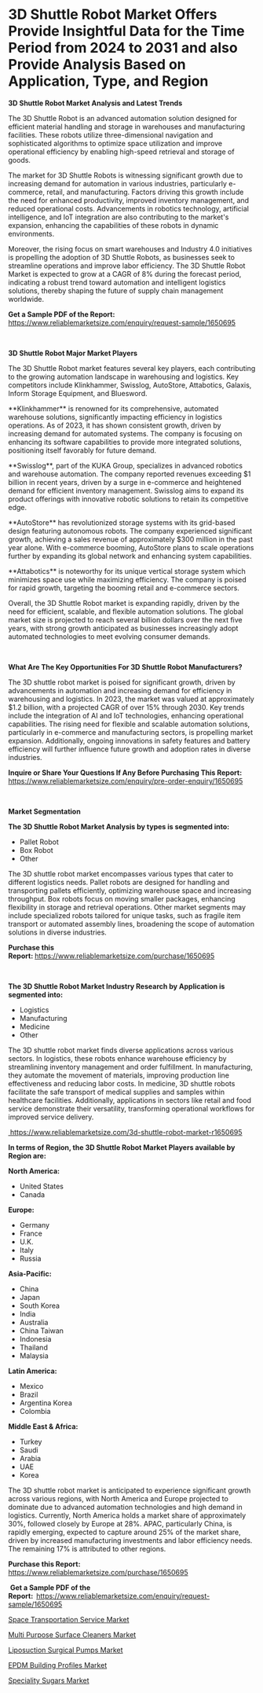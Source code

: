 <p><h1>3D Shuttle Robot Market Offers Provide Insightful Data for the Time Period from 2024 to 2031 and also Provide Analysis Based on Application, Type, and Region</h1></p><p><strong>3D Shuttle Robot Market Analysis and Latest Trends</strong></p>
<p><p>The 3D Shuttle Robot is an advanced automation solution designed for efficient material handling and storage in warehouses and manufacturing facilities. These robots utilize three-dimensional navigation and sophisticated algorithms to optimize space utilization and improve operational efficiency by enabling high-speed retrieval and storage of goods. </p><p>The market for 3D Shuttle Robots is witnessing significant growth due to increasing demand for automation in various industries, particularly e-commerce, retail, and manufacturing. Factors driving this growth include the need for enhanced productivity, improved inventory management, and reduced operational costs. Advancements in robotics technology, artificial intelligence, and IoT integration are also contributing to the market's expansion, enhancing the capabilities of these robots in dynamic environments.</p><p>Moreover, the rising focus on smart warehouses and Industry 4.0 initiatives is propelling the adoption of 3D Shuttle Robots, as businesses seek to streamline operations and improve labor efficiency. The 3D Shuttle Robot Market is expected to grow at a CAGR of 8% during the forecast period, indicating a robust trend toward automation and intelligent logistics solutions, thereby shaping the future of supply chain management worldwide.</p></p>
<p><strong>Get a Sample PDF of the Report:&nbsp;</strong> <a href="https://www.reliablemarketsize.com/enquiry/request-sample/1650695?utm_campaign=1105&utm_medium=2&utm_source=Github&utm_content=ia&utm_term=08122024&utm_id=3d-shuttle-robot">https://www.reliablemarketsize.com/enquiry/request-sample/1650695</a></p>
<p>&nbsp;</p>
<p><strong>3D Shuttle Robot Major Market Players</strong></p>
<p><p>The 3D Shuttle Robot market features several key players, each contributing to the growing automation landscape in warehousing and logistics. Key competitors include Klinkhammer, Swisslog, AutoStore, Attabotics, Galaxis, Inform Storage Equipment, and Bluesword. </p><p>**Klinkhammer** is renowned for its comprehensive, automated warehouse solutions, significantly impacting efficiency in logistics operations. As of 2023, it has shown consistent growth, driven by increasing demand for automated systems. The company is focusing on enhancing its software capabilities to provide more integrated solutions, positioning itself favorably for future demand.</p><p>**Swisslog**, part of the KUKA Group, specializes in advanced robotics and warehouse automation. The company reported revenues exceeding $1 billion in recent years, driven by a surge in e-commerce and heightened demand for efficient inventory management. Swisslog aims to expand its product offerings with innovative robotic solutions to retain its competitive edge.</p><p>**AutoStore** has revolutionized storage systems with its grid-based design featuring autonomous robots. The company experienced significant growth, achieving a sales revenue of approximately $300 million in the past year alone. With e-commerce booming, AutoStore plans to scale operations further by expanding its global network and enhancing system capabilities.</p><p>**Attabotics** is noteworthy for its unique vertical storage system which minimizes space use while maximizing efficiency. The company is poised for rapid growth, targeting the booming retail and e-commerce sectors.</p><p>Overall, the 3D Shuttle Robot market is expanding rapidly, driven by the need for efficient, scalable, and flexible automation solutions. The global market size is projected to reach several billion dollars over the next five years, with strong growth anticipated as businesses increasingly adopt automated technologies to meet evolving consumer demands.</p></p>
<p>&nbsp;</p>
<p><strong>What Are The Key Opportunities For 3D Shuttle Robot Manufacturers?</strong></p>
<p><p>The 3D shuttle robot market is poised for significant growth, driven by advancements in automation and increasing demand for efficiency in warehousing and logistics. In 2023, the market was valued at approximately $1.2 billion, with a projected CAGR of over 15% through 2030. Key trends include the integration of AI and IoT technologies, enhancing operational capabilities. The rising need for flexible and scalable automation solutions, particularly in e-commerce and manufacturing sectors, is propelling market expansion. Additionally, ongoing innovations in safety features and battery efficiency will further influence future growth and adoption rates in diverse industries.</p></p>
<p><strong>Inquire or Share Your Questions If Any Before Purchasing This Report:</strong> <a href="https://www.reliablemarketsize.com/enquiry/pre-order-enquiry/1650695?utm_campaign=1105&utm_medium=2&utm_source=Github&utm_content=ia&utm_term=08122024&utm_id=3d-shuttle-robot">https://www.reliablemarketsize.com/enquiry/pre-order-enquiry/1650695</a></p>
<p>&nbsp;</p>
<p><strong>Market Segmentation</strong></p>
<p><strong>The 3D Shuttle Robot Market Analysis by types is segmented into:</strong></p>
<p><ul><li>Pallet Robot</li><li>Box Robot</li><li>Other</li></ul></p>
<p><p>The 3D shuttle robot market encompasses various types that cater to different logistics needs. Pallet robots are designed for handling and transporting pallets efficiently, optimizing warehouse space and increasing throughput. Box robots focus on moving smaller packages, enhancing flexibility in storage and retrieval operations. Other market segments may include specialized robots tailored for unique tasks, such as fragile item transport or automated assembly lines, broadening the scope of automation solutions in diverse industries.</p></p>
<p><strong>Purchase this Report:&nbsp;</strong><a href="https://www.reliablemarketsize.com/purchase/1650695?utm_campaign=1105&utm_medium=2&utm_source=Github&utm_content=ia&utm_term=08122024&utm_id=3d-shuttle-robot">https://www.reliablemarketsize.com/purchase/1650695</a></p>
<p>&nbsp;</p>
<p><strong>The 3D Shuttle Robot Market Industry Research by Application is segmented into:</strong></p>
<p><ul><li>Logistics</li><li>Manufacturing</li><li>Medicine</li><li>Other</li></ul></p>
<p><p>The 3D shuttle robot market finds diverse applications across various sectors. In logistics, these robots enhance warehouse efficiency by streamlining inventory management and order fulfillment. In manufacturing, they automate the movement of materials, improving production line effectiveness and reducing labor costs. In medicine, 3D shuttle robots facilitate the safe transport of medical supplies and samples within healthcare facilities. Additionally, applications in sectors like retail and food service demonstrate their versatility, transforming operational workflows for improved service delivery.</p></p>
<p><a href="https://www.reliablemarketsize.com/3d-shuttle-robot-market-r1650695?utm_campaign=1105&utm_medium=2&utm_source=Github&utm_content=ia&utm_term=08122024&utm_id=3d-shuttle-robot">&nbsp;https://www.reliablemarketsize.com/3d-shuttle-robot-market-r1650695</a></p>
<p><strong>In terms of Region, the 3D Shuttle Robot Market Players available by Region are:</strong></p>
<p>
    <p> <strong> North America: </strong>
        <ul>
            <li>United States</li>
            <li>Canada</li>
        </ul>
        </p> 
    <p> <strong> Europe: </strong>
        <ul>
            <li>Germany</li>
            <li>France</li>
            <li>U.K.</li>
            <li>Italy</li>
            <li>Russia</li>
        </ul>
        </p> 
    <p> <strong> Asia-Pacific: </strong>
        <ul>
            <li>China</li>
            <li>Japan</li>
            <li>South Korea</li>
            <li>India</li>
            <li>Australia</li>
            <li>China Taiwan</li>
            <li>Indonesia</li>
            <li>Thailand</li>
            <li>Malaysia</li>
        </ul>
        </p> 
    <p> <strong> Latin America: </strong>
        <ul>
            <li>Mexico</li>
            <li>Brazil</li>
            <li>Argentina Korea</li>
            <li>Colombia</li>
        </ul>
        </p> 
    <p> <strong> Middle East & Africa: </strong>
        <ul>
            <li>Turkey</li>
            <li>Saudi</li>
            <li>Arabia</li>
            <li>UAE</li>
            <li>Korea</li>
        </ul>
    </p>
    </p>
<p><p>The 3D shuttle robot market is anticipated to experience significant growth across various regions, with North America and Europe projected to dominate due to advanced automation technologies and high demand in logistics. Currently, North America holds a market share of approximately 30%, followed closely by Europe at 28%. APAC, particularly China, is rapidly emerging, expected to capture around 25% of the market share, driven by increased manufacturing investments and labor efficiency needs. The remaining 17% is attributed to other regions.</p></p>
<p><strong>Purchase this Report: </strong><a href="https://www.reliablemarketsize.com/purchase/1650695?utm_campaign=1105&utm_medium=2&utm_source=Github&utm_content=ia&utm_term=08122024&utm_id=3d-shuttle-robot">https://www.reliablemarketsize.com/purchase/1650695</a></p>
<p>&nbsp;<strong>Get a Sample PDF of the Report:&nbsp;&nbsp;</strong><a href="https://www.reliablemarketsize.com/enquiry/request-sample/1650695?utm_campaign=1105&utm_medium=2&utm_source=Github&utm_content=ia&utm_term=08122024&utm_id=3d-shuttle-robot">https://www.reliablemarketsize.com/enquiry/request-sample/1650695</a></p>
<p><strong></strong></p>
<p><p><a href="https://www.linkedin.com/pulse/navigating-space-transportation-service-market-through-zvt8e?utm_campaign=1105&utm_medium=2&utm_source=Github&utm_content=ia&utm_term=08122024&utm_id=3d-shuttle-robot">Space Transportation Service Market</a></p><p><a href="https://www.linkedin.com/pulse/compreh-proposis-fbaif?utm_campaign=1105&utm_medium=2&utm_source=Github&utm_content=ia&utm_term=08122024&utm_id=3d-shuttle-robot">Multi Purpose Surface Cleaners Market</a></p><p><a href="https://www.linkedin.com/pulse/the-sympatico-insight-9odme?utm_campaign=1105&utm_medium=2&utm_source=Github&utm_content=ia&utm_term=08122024&utm_id=3d-shuttle-robot">Liposuction Surgical Pumps Market</a></p><p><a href="https://www.linkedin.com/pulse/epdm-building-profiles-market-research-report-identifying-8sjee?utm_campaign=1105&utm_medium=2&utm_source=Github&utm_content=ia&utm_term=08122024&utm_id=3d-shuttle-robot">EPDM Building Profiles Market</a></p><p><a href="https://www.linkedin.com/pulse/projected-revenue-demand-speciality-sugars-market-117-cagr-6p3we?utm_campaign=1105&utm_medium=2&utm_source=Github&utm_content=ia&utm_term=08122024&utm_id=3d-shuttle-robot">Speciality Sugars Market</a></p></p>